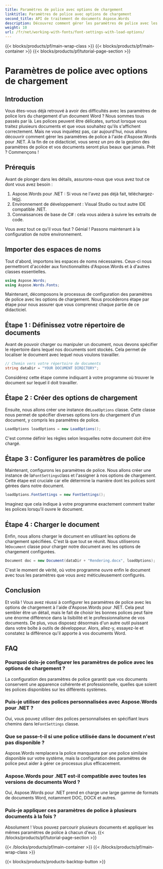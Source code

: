 ```yaml
---
title: Paramètres de police avec options de chargement
linktitle: Paramètres de police avec options de chargement
second_title: API de traitement de documents Aspose.Words
description: Découvrez comment gérer les paramètres de police avec les options de chargement dans Aspose.Words pour .NET. Guide étape par étape pour les développeurs afin de garantir une apparence de police cohérente dans les documents Word.
weight: 10
url: /fr/net/working-with-fonts/font-settings-with-load-options/
---
```


{{< blocks/products/pf/main-wrap-class >}}
{{< blocks/products/pf/main-container >}}
{{< blocks/products/pf/tutorial-page-section >}}

# Paramètres de police avec options de chargement

## Introduction

Vous êtes-vous déjà retrouvé à avoir des difficultés avec les paramètres de police lors du chargement d'un document Word ? Nous sommes tous passés par là. Les polices peuvent être délicates, surtout lorsque vous traitez plusieurs documents et que vous souhaitez qu'ils s'affichent correctement. Mais ne vous inquiétez pas, car aujourd'hui, nous allons découvrir comment gérer les paramètres de police à l'aide d'Aspose.Words pour .NET. À la fin de ce didacticiel, vous serez un pro de la gestion des paramètres de police et vos documents seront plus beaux que jamais. Prêt ? Commençons !

## Prérequis

Avant de plonger dans les détails, assurons-nous que vous avez tout ce dont vous avez besoin :

1.  Aspose.Words pour .NET : Si vous ne l'avez pas déjà fait, téléchargez-le[ici](https://releases.aspose.com/words/net/).
2. Environnement de développement : Visual Studio ou tout autre IDE compatible .NET.
3. Connaissances de base de C# : cela vous aidera à suivre les extraits de code.

Vous avez tout ce qu'il vous faut ? Génial ! Passons maintenant à la configuration de notre environnement.

## Importer des espaces de noms

Tout d'abord, importons les espaces de noms nécessaires. Ceux-ci nous permettront d'accéder aux fonctionnalités d'Aspose.Words et à d'autres classes essentielles.

```csharp
using Aspose.Words;
using Aspose.Words.Fonts;
```

Maintenant, décomposons le processus de configuration des paramètres de police avec les options de chargement. Nous procéderons étape par étape pour nous assurer que vous comprenez chaque partie de ce didacticiel.

## Étape 1 : Définissez votre répertoire de documents

Avant de pouvoir charger ou manipuler un document, nous devons spécifier le répertoire dans lequel nos documents sont stockés. Cela permet de localiser le document avec lequel nous voulons travailler.

```csharp
// Chemin vers votre répertoire de documents
string dataDir = "YOUR DOCUMENT DIRECTORY";
```

Considérez cette étape comme indiquant à votre programme où trouver le document sur lequel il doit travailler.

## Étape 2 : Créer des options de chargement

 Ensuite, nous allons créer une instance de`LoadOptions` classe. Cette classe nous permet de spécifier diverses options lors du chargement d'un document, y compris les paramètres de police.

```csharp
LoadOptions loadOptions = new LoadOptions();
```

C'est comme définir les règles selon lesquelles notre document doit être chargé.

## Étape 3 : Configurer les paramètres de police

 Maintenant, configurons les paramètres de police. Nous allons créer une instance de la`FontSettings`class et l'assigner à nos options de chargement. Cette étape est cruciale car elle détermine la manière dont les polices sont gérées dans notre document.

```csharp
loadOptions.FontSettings = new FontSettings();
```

Imaginez que cela indique à votre programme exactement comment traiter les polices lorsqu’il ouvre le document.

## Étape 4 : Charger le document

 Enfin, nous allons charger le document en utilisant les options de chargement spécifiées. C'est là que tout se réunit. Nous utiliserons le`Document` classe pour charger notre document avec les options de chargement configurées.

```csharp
Document doc = new Document(dataDir + "Rendering.docx", loadOptions);
```

C'est le moment de vérité, où votre programme ouvre enfin le document avec tous les paramètres que vous avez méticuleusement configurés.

## Conclusion

Et voilà ! Vous avez réussi à configurer les paramètres de police avec les options de chargement à l'aide d'Aspose.Words pour .NET. Cela peut sembler être un détail, mais le fait de choisir les bonnes polices peut faire une énorme différence dans la lisibilité et le professionnalisme de vos documents. De plus, vous disposez désormais d'un autre outil puissant dans votre boîte à outils de développeur. Alors, allez-y, essayez-le et constatez la différence qu'il apporte à vos documents Word.

## FAQ

### Pourquoi dois-je configurer les paramètres de police avec les options de chargement ?
La configuration des paramètres de police garantit que vos documents conservent une apparence cohérente et professionnelle, quelles que soient les polices disponibles sur les différents systèmes.

### Puis-je utiliser des polices personnalisées avec Aspose.Words pour .NET ?
 Oui, vous pouvez utiliser des polices personnalisées en spécifiant leurs chemins dans le`FontSettings` classe.

### Que se passe-t-il si une police utilisée dans le document n'est pas disponible ?
Aspose.Words remplacera la police manquante par une police similaire disponible sur votre système, mais la configuration des paramètres de police peut aider à gérer ce processus plus efficacement.

### Aspose.Words pour .NET est-il compatible avec toutes les versions de documents Word ?
Oui, Aspose.Words pour .NET prend en charge une large gamme de formats de documents Word, notamment DOC, DOCX et autres.

### Puis-je appliquer ces paramètres de police à plusieurs documents à la fois ?
Absolument ! Vous pouvez parcourir plusieurs documents et appliquer les mêmes paramètres de police à chacun d'eux.
{{< /blocks/products/pf/tutorial-page-section >}}

{{< /blocks/products/pf/main-container >}}
{{< /blocks/products/pf/main-wrap-class >}}

{{< blocks/products/products-backtop-button >}}
